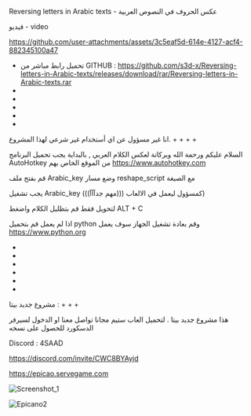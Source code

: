 Reversing letters in Arabic texts - عكس الحروف في النصوص العربية

فيديو - video 



https://github.com/user-attachments/assets/3c5eaf5d-614e-4127-acf4-882345100a47



- تحميل رابط مباشر من GITHUB : https://github.com/s3d-x/Reversing-letters-in-Arabic-texts/releases/download/rar/Reversing-letters-in-Arabic-texts.rar
-
-
-
-
-
انا غير مسؤول عن اي أستخدام غير شرعي لهذا المشروع.
+
+
+
+


السلام عليكم ورحمة الله وبركاتة
لعكس الكلام العربي , بالبداية يجب تحميل البرنامج AutoHotkey من الموقع الخاص بهم
https://www.autohotkey.com

قم بفتح ملف Arabic_key وضع مسار reshape_script مع الصيغة

يجب تشغيل Arabic_key كمسؤول ليعمل في الالعاب (((مهم جدآآآ))))

لتحويل فقط قم بتظليل الكلام واضغط         ALT + C 



اذا لم يعمل 
قم بتحميل python وقم بعادة تشغيل الجهاز سوف يعمل
https://www.python.org




+
+
+
+
+
+


مشروع جديد بيتا : 
+
+
+

هذا مشروع جديد بيتا . لتحميل العاب ستيم مجانا
تواصل معنا او الدخول لسيرفر الدسكورد للحصول على نسخه 

Discord : 4SAAD




https://discord.com/invite/CWC8BYAyjd

https://epicao.servegame.com


![Screenshot_1](https://github.com/user-attachments/assets/b707004c-a8e1-41ae-a3fb-c09810857058)

![Epicano2](https://github.com/user-attachments/assets/265b91ef-7742-4129-a2c1-578d22e7b3d6)


